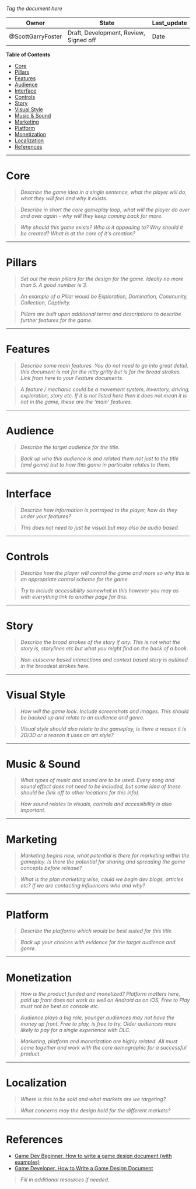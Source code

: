 
*Tag the document here*

|Owner|State|Last_update|
|--|--|--|
|@ScottGarryFoster|Draft, Development, Review, Signed off|Date|

**Table of Contents**
- [Core](#Core)
- [Pillars](#Pillars)
- [Features](#Features)
- [Audience](#Audience)
- [Interface](#Interface)
- [Controls](#Controls)
- [Story](#Story)
- [Visual Style](#Visual%20Style)
- [Music & Sound](#Music%20&%20Sound)
- [Marketing](#Marketing)
- [Platform](#Platform)
- [Monetization](#Monetization)
- [Localization](#Localization)
- [References](#References)

---
# Core
>*Describe the game idea in a single sentence, what the player will do, what they will feel and why it exists.*

>*Describe in short the core gameplay loop, what will the player do over and over again - why will they keep coming back for more.*

>*Why should this game exists? Who is it appealing to? Why should it be created? What is at the core of it's creation?*

---
# Pillars
>*Set out the main pillars for the design for the game. Ideally no more than 5. A good number is 3.*

>*An example of a Pillar would be Exploration, Domination, Community, Collection, Captivity.*

>*Pillars are built upon additional terms and descriptions to describe further features for the game.*

---
# Features
>*Describe some main features. You do not need to go into great detail, this document is not for the nitty gritty but is for the broad strokes. Link from here to your Feature documents.*

>*A feature / mechanic could be a movement system, inventory, driving, exploration, story etc. If it is not listed here then it does not mean it is not in the game, these are the 'main' features.*

---

# Audience
>*Describe the target audience for the title.*

>*Back up who this audience is and related them not just to the title (and genre) but to how this game in particular relates to them.*

---
# Interface
>*Describe how information is portrayed to the player, how do they under your features?*

>*This does not need to just be visual but may also be audio based.*

---
# Controls
>*Describe how the player will control the game and more so why this is an appropriate control scheme for the game.*

>*Try to include accessibility somewhat in this however you may as with everything link to another page for this.*

---
# Story
>*Describe the broad strokes of the story if any. This is not what the story is, storylines etc but what you might find on the back of a book.*

>*Non-cutscene based interactions and context based story is outlined in the broadest strokes here.*

---
# Visual Style
>*How will the game look. Include screenshots and images. This should be backed up and relate to an audience and genre.*

>*Visual style should also relate to the gameplay, is there a reason it is 2D/3D or a reason it uses an art style?*

---
# Music & Sound
>*What types of music and sound are to be used. Every song and sound effect does not need to be included, but some idea of these should be (link off to other locations for this info).*

>*How sound relates to visuals, controls and accessibility is also important.*

---
# Marketing
>*Marketing begins now, what potential is there for marketing within the gameplay. Is there the potential for sharing and spreading the game concepts before release?*

>*What is the plan marketing wise, could we begin dev blogs, articles etc? If we are contacting influencers who and why?*

---
# Platform
>*Describe the platforms which would be best suited for this title.*

>*Back up your choices with evidence for the target audience and genre.*

---
# Monetization
>*How is the product funded and monetized? Platform matters here, paid up front does not work as well on Android as on iOS, Free to Play must not be best on console etc.*

>*Audience plays a big role, younger audiences may not have the money up front. Free to play, is free to try. Older audiences more likely to pay for a single experience with DLC.*

>*Marketing, platform and monetization are highly related. All must come together and work with the core demographic for a successful product.*

---
# Localization
>*Where is this to be sold and what markets are we targeting?*

>*What concerns may the design hold for the different markets?*

---
# References
* [Game Dev Beginner. How to write a game design document (with examples)](https://gamedevbeginner.com/how-to-write-a-game-design-document-with-examples/)
* [Game Developer. How to Write a Game Design Document](https://www.gamedeveloper.com/business/how-to-write-a-game-design-document)

>*Fill in additional resources if needed.*